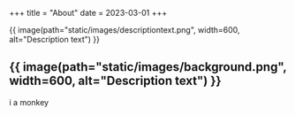 +++
title = "About"
date = 2023-03-01
+++

{{ image(path="static/images/descriptiontext.png", width=600, alt="Description text") }}

{{ image(path="static/images/background.png", width=600, alt="Description text") }}
---
i a monkey